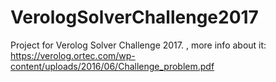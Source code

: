 # VerologSolverChallenge2017


Project for Verolog Solver Challenge 2017. , more info about it: https://verolog.ortec.com/wp-content/uploads/2016/06/Challenge_problem.pdf
